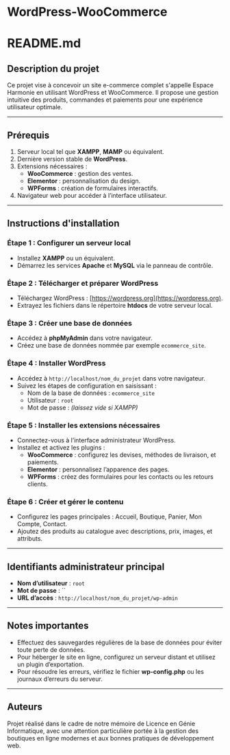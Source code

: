 # WordPress-WooCommerce
# README.md

## Description du projet
Ce projet vise à concevoir un site e-commerce complet s'appelle Espace Harmonie en utilisant WordPress et WooCommerce. Il propose une gestion intuitive des produits, commandes et paiements pour une expérience utilisateur optimale.

---

## Prérequis
1. Serveur local tel que **XAMPP**, **MAMP** ou équivalent.
2. Dernière version stable de **WordPress**.
3. Extensions nécessaires :
   - **WooCommerce** : gestion des ventes.
   - **Elementor** : personnalisation du design.
   - **WPForms** : création de formulaires interactifs.
4. Navigateur web pour accéder à l’interface utilisateur.

---

## Instructions d'installation

### Étape 1 : Configurer un serveur local
- Installez **XAMPP** ou un équivalent.
- Démarrez les services **Apache** et **MySQL** via le panneau de contrôle.

### Étape 2 : Télécharger et préparer WordPress
- Téléchargez WordPress : [https://wordpress.org](https://wordpress.org).
- Extrayez les fichiers dans le répertoire **htdocs** de votre serveur local.

### Étape 3 : Créer une base de données
- Accédez à **phpMyAdmin** dans votre navigateur.
- Créez une base de données nommée par exemple `ecommerce_site`.

### Étape 4 : Installer WordPress
- Accédez à `http://localhost/nom_du_projet` dans votre navigateur.
- Suivez les étapes de configuration en saisissant :
  - Nom de la base de données : `ecommerce_site`
  - Utilisateur : `root`
  - Mot de passe : *(laissez vide si XAMPP)*

### Étape 5 : Installer les extensions nécessaires
- Connectez-vous à l’interface administrateur WordPress.
- Installez et activez les plugins :
  - **WooCommerce** : configurez les devises, méthodes de livraison, et paiements.
  - **Elementor** : personnalisez l’apparence des pages.
  - **WPForms** : créez des formulaires pour les contacts ou les retours clients.

### Étape 6 : Créer et gérer le contenu
- Configurez les pages principales : Accueil, Boutique, Panier, Mon Compte, Contact.
- Ajoutez des produits au catalogue avec descriptions, prix, images, et attributs.

---

## Identifiants administrateur principal
- **Nom d’utilisateur** : `root`
- **Mot de passe** : ``
- **URL d’accès** : `http://localhost/nom_du_projet/wp-admin`

---

## Notes importantes
- Effectuez des sauvegardes régulières de la base de données pour éviter toute perte de données.
- Pour héberger le site en ligne, configurez un serveur distant et utilisez un plugin d’exportation.
- Pour résoudre les erreurs, vérifiez le fichier **wp-config.php** ou les journaux d’erreurs du serveur.

---

## Auteurs
Projet réalisé dans le cadre de notre mémoire de Licence en Génie Informatique, avec une attention particulière portée à la gestion des boutiques en ligne modernes et aux bonnes pratiques de développement web.

